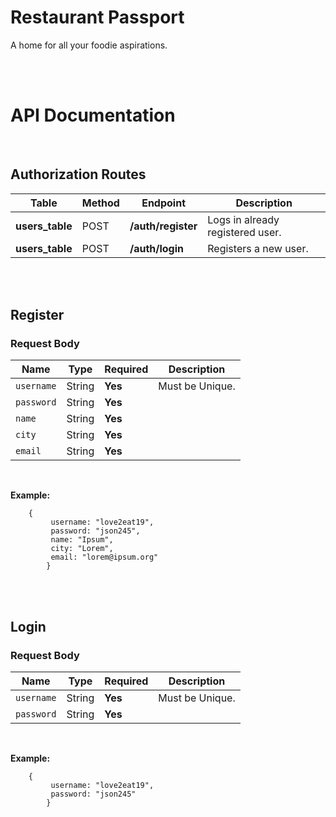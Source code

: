 # Restaurant Passport 
A home for all your foodie aspirations.

<br /><br />

# API Documentation

<br />

## Authorization Routes

|   Table   |   Method  |  Endpoint | Description   |
|   -----   |   ------  |   ------  |   ------- |
|   **users_table**   |   POST   |    **/auth/register**    |   Logs in already registered user.   |
|   **users_table**   |   POST  |   **/auth/login**    |   Registers a new user.   | 



<br /><br />

## Register
### Request Body

|   Name   |   Type  |  Required | Description   |
|   -----   |   ------  |   ------  |   ------- |
|   `username`   |   String  |   **Yes**    |   Must be Unique.   | 
|   `password`   |   String  |   **Yes**    |             | 
|   `name`   |   String  |   **Yes**    |             | 
|   `city`   |   String  |   **Yes**    |             | 
|   `email`   |   String  |   **Yes**    |             | 


<br />

**Example:**
```
    {
         username: "love2eat19",
         password: "json245",
         name: "Ipsum",
         city: "Lorem",
         email: "lorem@ipsum.org"
        }
```

<br /><br />


## Login
### Request Body

|   Name   |   Type  |  Required | Description   |
|   -----   |   ------  |   ------  |   ------- |
|   `username`   |   String  |   **Yes**    |   Must be Unique.   | 
|   `password`   |   String  |   **Yes**    |             | 


<br />

**Example:**
```
    {
         username: "love2eat19",
         password: "json245"
        }
```


<br /><br />




